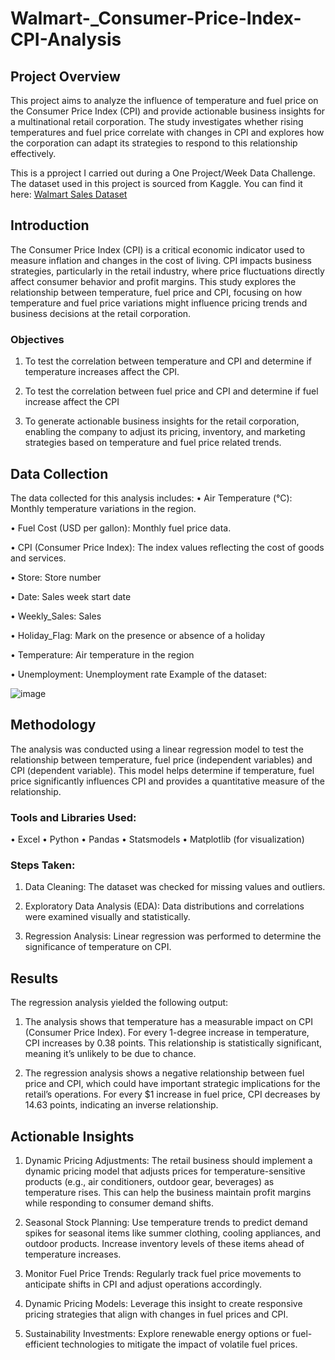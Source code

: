 # Walmart-_Consumer-Price-Index-CPI-Analysis



## Project Overview
This project aims to analyze the influence of temperature and fuel price on the Consumer Price Index (CPI) and provide actionable business insights for a multinational retail corporation. The study investigates whether rising temperatures and fuel price correlate with changes in CPI and explores how the corporation can adapt its strategies to respond to this relationship effectively.

This is a pproject I carried out during a One Project/Week Data Challenge. The dataset used in this project is sourced from Kaggle. 
You can find it here: [Walmart Sales Dataset](https://www.kaggle.com/datasets/mikhail1681/walmart-sales)

## Introduction
The Consumer Price Index (CPI) is a critical economic indicator used to measure inflation and changes in the cost of living. CPI impacts business strategies, particularly in the retail industry, where price fluctuations directly affect consumer behavior and profit margins. This study explores the relationship between temperature, fuel price and CPI, focusing on how temperature and fuel price variations might influence pricing trends and business decisions at the retail corporation.

### Objectives
1. To test the correlation between temperature and CPI and determine if temperature increases affect the CPI.

2. To test the correlation between fuel price and CPI and determine if fuel increase affect the CPI

3. To generate actionable business insights for the retail corporation, enabling the company to adjust its pricing, inventory, and marketing strategies based on temperature and fuel price related trends.

## Data Collection
The data collected for this analysis includes:
• Air Temperature (°C): Monthly temperature variations in the region.

• Fuel Cost (USD per gallon): Monthly fuel price data.

•	CPI (Consumer Price Index): The index values reflecting the cost of goods and services.

•	Store: Store number

•	Date: Sales week start date

•	Weekly_Sales: Sales

•	Holiday_Flag: Mark on the presence or absence of a holiday

•	Temperature: Air temperature in the region

•	Unemployment: Unemployment rate
Example of the dataset:
 
![image](https://github.com/user-attachments/assets/c02f36eb-d07b-46d0-bd3c-6764db30bdd8)


## Methodology

The analysis was conducted using a linear regression model to test the relationship between temperature, fuel price (independent variables) and CPI (dependent variable). This model helps determine if temperature, fuel price significantly influences CPI and provides a quantitative measure of the relationship.

### Tools and Libraries Used:
•	Excel
•	Python
•	Pandas
•	Statsmodels
•	Matplotlib (for visualization)

### Steps Taken:
1.	Data Cleaning: The dataset was checked for missing values and outliers.

2.	Exploratory Data Analysis (EDA): Data distributions and correlations were examined visually and statistically.

3.	Regression Analysis: Linear regression was performed to determine the significance of temperature on CPI.

## Results
The regression analysis yielded the following output:

1. The analysis shows that temperature has a measurable impact on CPI (Consumer Price Index). For every 1-degree increase in temperature, CPI increases by 0.38 points. This relationship is statistically significant, meaning it’s unlikely to be due to chance.

2. The regression analysis shows a negative relationship between fuel price and CPI, which could have important strategic implications for the retail’s operations. For every $1 increase in fuel price, CPI decreases by 14.63 points, indicating an inverse relationship.

## Actionable Insights

1.	Dynamic Pricing Adjustments: The retail business should implement a dynamic pricing model that adjusts prices for temperature-sensitive products (e.g., air conditioners, outdoor gear, beverages) as temperature rises. This can help the business maintain profit margins while responding to consumer demand shifts.

2.	Seasonal Stock Planning: Use temperature trends to predict demand spikes for seasonal items like summer clothing, cooling appliances, and outdoor products. Increase inventory levels of these items ahead of temperature increases.

3.	Monitor Fuel Price Trends: Regularly track fuel price movements to anticipate shifts in CPI and adjust operations accordingly.

4.	Dynamic Pricing Models: Leverage this insight to create responsive pricing strategies that align with changes in fuel prices and CPI.

5.	Sustainability Investments: Explore renewable energy options or fuel-efficient technologies to mitigate the impact of volatile fuel prices.



